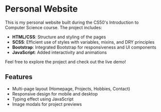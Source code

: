 # Personal Website

This is my personal website built during the CS50's Introduction to Computer Science course. The project includes:

- **HTML/CSS**: Structure and styling of the pages
- **SCSS**: Efficient use of styles with variables, mixins, and DRY principles
- **Bootstrap**: Integrated Bootstrap for responsiveness and UI components
- **JavaScript**: Added interactivity and animations

Feel free to explore the project and check out the live demo!

## Features

- Multi-page layout (Homepage, Projects, Hobbies, Contact)
- Responsive design for mobile and desktop
- Typing effect using JavaScript
- Image modals for project previews

